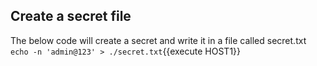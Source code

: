 ## Create a secret file 

The below code will create a secret and write it in a file called secret.txt
`echo -n 'admin@123' > ./secret.txt`{{execute HOST1}}

